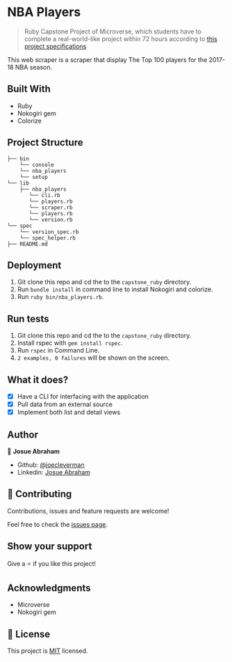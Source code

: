 # NBA Players

> Ruby Capstone Project of Microverse, which students have to complete a real-world-like project within 72 hours according to [this project specifications](https://www.notion.so/microverse/Build-your-own-scraper-f54eaca54d8a4d758a5f0141468127a8)

This web scraper is a scraper that display The Top 100 players for the 2017-18 NBA season.

## Built With

- Ruby
- Nokogiri gem
- Colorize

## Project Structure

```
├── bin
    └── console
    └── nba_players
    └── setup
└── lib
    ├── nba_players
       └── cli.rb
       └── players.rb
       └── scraper.rb
       └── players.rb
       └── version.rb
└── spec
    └── version_spec.rb
    └── spec_helper.rb
├── README.md
```

## Deployment

1. Git clone this repo and cd the to the `capstone_ruby` directory.
2. Run `bundle install` in command line to install Nokogiri and colorize.
3. Run `ruby bin/nba_players.rb`.

## Run tests

1. Git clone this repo and cd the to the `capstone_ruby` directory.
2. Install rspec with `gem install rspec`.
3. Run `rspec` in Command Line.
4. `2 examples, 0 failures` will be shown on the screen.

## What it does?

- [x] Have a CLI for interfacing with the application
- [x] Pull data from an external source
- [x] Implement both list and detail views

## Author

👤 **Josue Abraham**

- Github: [@joecleverman](https://github.com/joecleverman)
- Linkedin: [Josue Abraham](https://www.linkedin.com/in/josueabraham/)

## 🤝 Contributing

Contributions, issues and feature requests are welcome!

Feel free to check the [issues page](https://github.com/joecleverman/capstone_ruby/issues?q=is%3Aissue+is%3Aopen+sort%3Aupdated-desc).

## Show your support

Give a ⭐️ if you like this project!

## Acknowledgments

- Microverse
- Nokogiri gem

## 📝 License

This project is [MIT](lic.url) licensed.
